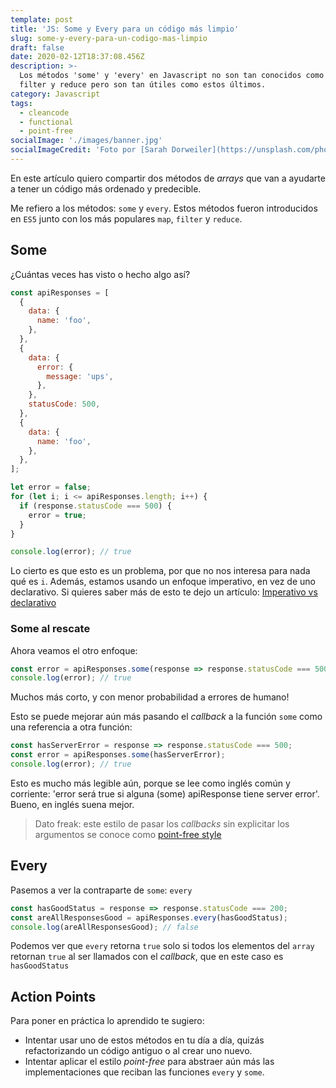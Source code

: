 ```yaml
---
template: post
title: 'JS: Some y Every para un código más limpio'
slug: some-y-every-para-un-codigo-mas-limpio
draft: false
date: 2020-02-12T18:37:08.456Z
description: >-
  Los métodos 'some' y 'every' en Javascript no son tan conocidos como map,
  filter y reduce pero son tan útiles como estos últimos.
category: Javascript
tags:
  - cleancode
  - functional
  - point-free
socialImage: './images/banner.jpg'
socialImageCredit: 'Foto por [Sarah Dorweiler](https://unsplash.com/photos/x2Tmfd1-SgA)'
---
```


En este artículo quiero compartir dos métodos de _arrays_ que van a ayudarte
a tener un código más ordenado y predecible.

Me refiero a los métodos: `some` y `every`. Estos métodos fueron introducidos
en `ES5` junto con los más populares `map`, `filter` y `reduce`.

## Some

¿Cuántas veces has visto o hecho algo así?

```js
const apiResponses = [
  {
    data: {
      name: 'foo',
    },
  },
  {
    data: {
      error: {
        message: 'ups',
      },
    },
    statusCode: 500,
  },
  {
    data: {
      name: 'foo',
    },
  },
];

let error = false;
for (let i; i <= apiResponses.length; i++) {
  if (response.statusCode === 500) {
    error = true;
  }
}

console.log(error); // true
```

Lo cierto es que esto es un problema, por que no nos interesa para nada qué es
`i`. Además, estamos usando un enfoque imperativo, en vez de uno declarativo. Si
quieres saber más de esto te dejo un artículo:
[Imperativo vs declarativo](https://dzone.com/articles/imperative-vs-declarative-javascript)

### Some al rescate

Ahora veamos el otro enfoque:

```js
const error = apiResponses.some(response => response.statusCode === 500);
console.log(error); // true
```

Muchos más corto, y con menor probabilidad a errores de humano!

Esto se puede mejorar aún más pasando el _callback_ a la función `some` como una
referencia a otra función:

```js
const hasServerError = response => response.statusCode === 500;
const error = apiResponses.some(hasServerError);
console.log(error); // true
```

Esto es mucho más legible aún, porque se lee como inglés común y corriente:
'error será true si alguna (some) apiResponse tiene server error'. Bueno, en
inglés suena mejor.

> Dato freak: este estilo de pasar los _callbacks_ sin explicitar los argumentos
> se conoce como
> [point-free style](https://medium.com/dailyjs/functional-js-7-point-free-style-b21a1416ac6a)

## Every

Pasemos a ver la contraparte de `some`: `every`

```js
const hasGoodStatus = response => response.statusCode === 200;
const areAllResponsesGood = apiResponses.every(hasGoodStatus);
console.log(areAllResponsesGood); // false
```

Podemos ver que `every` retorna `true` solo si todos los elementos del `array`
retornan `true` al ser llamados con el _callback_, que en este caso es
`hasGoodStatus`

## Action Points

Para poner en práctica lo aprendido te sugiero:

- Intentar usar uno de estos métodos en tu día a día, quizás refactorizando un
  código antiguo o al crear uno nuevo.
- Intentar aplicar el estilo _point-free_ para abstraer aún más las
  implementaciones que reciban las funciones `every` y `some`.
